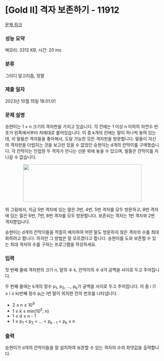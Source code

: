 # [Gold II] 격자 보존하기 - 11912 

[문제 링크](https://www.acmicpc.net/problem/11912) 

### 성능 요약

메모리: 3312 KB, 시간: 20 ms

### 분류

그리디 알고리즘, 정렬

### 제출 일자

2023년 10월 15일 18:01:01

### 문제 설명

<p>승현이는 1 × n 크기의 격자판을 가지고 있습니다. 각 칸에는 1 이상 n 이하의 자연수 번호가 왼쪽에서부터 차례대로 붙어있습니다. 이 중 k개의 칸에는 말이 하나씩 놓여 있는데, 이 말들은 격자들을 좋아해서, 도달 가능한 모든 격자판을 방문합니다. 말들이 자신의 격자판을 더럽히는 것을 보고만 있을 수 없었던 승현이는 d개의 칸막이를 구매했습니다. 각 칸막이는 인접한 두 격자가 만나는 선분 위에 놓을 수 있으며, 말들은 칸막이를 지나갈 수 없습니다.</p>

<p style="text-align: center;"><img alt="" src="https://onlinejudgeimages.s3-ap-northeast-1.amazonaws.com/problem/11912/1.png" style="height:123px; width:387px"></p>

<p>위 그림에서, 지금 5번 격자에 있는 말은 3번, 4번, 5번 격자를 모두 방문하고, 8번 격자에 있는 말은 6번, 7번, 8번 격자를 모두 방문합니다. 보존되는 격자는 1번 격자와 2번 격자뿐입니다.</p>

<p>승현이는 d개의 칸막이들을 적절히 배치하여 어떤 말도 방문하지 않은 격자의 수를 최대화하려고 합니다. 하지만 그 방법은 잘 모르겠다고 합니다. 승현이를 도와 보존할 수 있는 최대 격자의 수를 구하는 프로그램을 작성하세요.</p>

### 입력 

 <p>첫 번째 줄에 격자판의 크기 n, 말의 수 k, 칸막이의 수 d가 공백을 사이로 두고 주어집니다.</p>

<p>두 번째 줄에는 k개의 정수 p<sub>1</sub>, p<sub>2</sub>, ..., p<sub>k</sub>가 공백을 사이로 두고 주어집니다. 이 중 i (1 ≤ i ≤ k)번째 정수 p<sub>i</sub>는 i번 말이 위치한 칸의 번호를 나타냅니다.</p>

<ul>
	<li>2 ≤ n ≤ 10<sup>9</sup></li>
	<li>1 ≤ k ≤ min(10<sup>5</sup>, n)</li>
	<li>1 ≤ d ≤ n - 1</li>
	<li>1 ≤ p<sub>1</sub> < p<sub>2</sub> < ... < p<sub>k - 1</sub> < p<sub>k</sub> ≤ n</li>
</ul>

### 출력 

 <p>승현이가 d개의 칸막이들을 잘 설치하여 보존할 수 있는 격자의 수의 최댓값을 출력합니다.</p>

